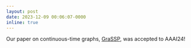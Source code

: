 ```yaml
---
layout: post
date: 2023-12-09 00:06:07-0000
inline: true
---
```


Our paper on continuous-time graphs, [GraSSP](https://ojs.aaai.org/index.php/AAAI/article/view/28995), was accepted to AAAI24!
